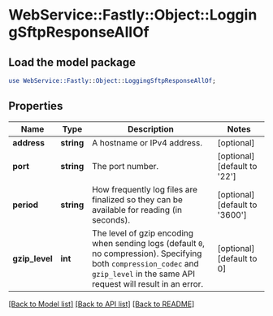 # WebService::Fastly::Object::LoggingSftpResponseAllOf

## Load the model package
```perl
use WebService::Fastly::Object::LoggingSftpResponseAllOf;
```

## Properties
Name | Type | Description | Notes
------------ | ------------- | ------------- | -------------
**address** | **string** | A hostname or IPv4 address. | [optional] 
**port** | **string** | The port number. | [optional] [default to &#39;22&#39;]
**period** | **string** | How frequently log files are finalized so they can be available for reading (in seconds). | [optional] [default to &#39;3600&#39;]
**gzip_level** | **int** | The level of gzip encoding when sending logs (default `0`, no compression). Specifying both `compression_codec` and `gzip_level` in the same API request will result in an error. | [optional] [default to 0]

[[Back to Model list]](../README.md#documentation-for-models) [[Back to API list]](../README.md#documentation-for-api-endpoints) [[Back to README]](../README.md)


